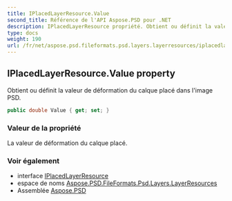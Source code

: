 ```yaml
---
title: IPlacedLayerResource.Value
second_title: Référence de l'API Aspose.PSD pour .NET
description: IPlacedLayerResource propriété. Obtient ou définit la valeur de déformation du calque placé dans limage PSD.
type: docs
weight: 190
url: /fr/net/aspose.psd.fileformats.psd.layers.layerresources/iplacedlayerresource/value/
---
```

## IPlacedLayerResource.Value property

Obtient ou définit la valeur de déformation du calque placé dans l'image PSD.

```csharp
public double Value { get; set; }
```

### Valeur de la propriété

La valeur de déformation du calque placé.

### Voir également

* interface [IPlacedLayerResource](../)
* espace de noms [Aspose.PSD.FileFormats.Psd.Layers.LayerResources](../../iplacedlayerresource/)
* Assemblée [Aspose.PSD](../../../)


